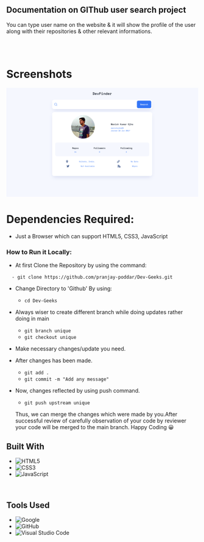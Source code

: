<h2 text-align="center">Documentation on GIThub user search project</h2>
<p>You can type user name on the website & it will show the profile of the user along with their repositories & other relevant informations.</p>

<br />
<br />

# Screenshots

<p align="center">
  <img src="./images/github search.png" width="1000" >
</p>



# Dependencies Required:

 - Just a Browser which can support HTML5, CSS3, JavaScript

### How to Run it Locally:

- At first Clone the Repository by using the command:
```
  - git clone https://github.com/pranjay-poddar/Dev-Geeks.git
```

- Change Directory to 'Github' By using:
     - ``` cd Dev-Geeks ```
- Always wiser to create different branch while doing updates rather doing in main
     - ``` git branch unique ```
     - ``` git checkout unique ```
- Make necessary changes/update you need. 
- After changes has been made.
     - ``` git add . ```
     - ``` git commit -m "Add any message" ```
- Now, changes reflected by using push command.
     - ```git push upstream unique``` 
    
    Thus, we can merge the changes which were made by you.After successful review of carefully observation of your code by reviewer your code will be merged to the main branch. 
    Happy Coding 😀



## **Built With**

- ![HTML5](https://img.shields.io/badge/html5-%23E34F26.svg?style=for-the-badge&logo=html5&logoColor=white)   
- ![CSS3](https://img.shields.io/badge/css3-%231572B6.svg?style=for-the-badge&logo=css3&logoColor=white) 
- ![JavaScript](https://img.shields.io/badge/javascript-%23323330.svg?style=for-the-badge&logo=javascript&logoColor=%23F7DF1E)  


<br>

## **Tools Used**

- ![Google](https://img.shields.io/badge/google-DA4437?style=for-the-badge&logo=google&logoColor=white)
- ![GitHub](https://img.shields.io/badge/github-0D1117.svg?style=for-the-badge&logo=github&logoColor=white)  
- ![Visual Studio Code](https://img.shields.io/badge/Visual%20Studio%20Code-0078d7.svg?style=for-the-badge&logo=visual-studio-code&logoColor=white)   


<br>
